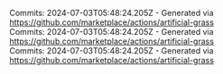 Commits: 2024-07-03T05:48:24.205Z - Generated via https://github.com/marketplace/actions/artificial-grass
<br>
Commits: 2024-07-03T05:48:24.205Z - Generated via https://github.com/marketplace/actions/artificial-grass
<br>
Commits: 2024-07-03T05:48:24.205Z - Generated via https://github.com/marketplace/actions/artificial-grass
<br>
